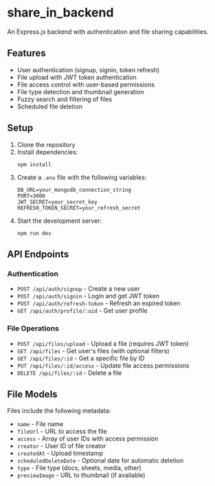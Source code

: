 # share_in_backend

An Express.js backend with authentication and file sharing capabilities.

## Features

- User authentication (signup, signin, token refresh)
- File upload with JWT token authentication
- File access control with user-based permissions
- File type detection and thumbnail generation
- Fuzzy search and filtering of files
- Scheduled file deletion

## Setup

1. Clone the repository
2. Install dependencies:
   ```
   npm install
   ```
3. Create a `.env` file with the following variables:
   ```
   DB_URL=your_mongodb_connection_string
   PORT=3000
   JWT_SECRET=your_secret_key
   REFRESH_TOKEN_SECRET=your_refresh_secret
   ```
4. Start the development server:
   ```
   npm run dev
   ```

## API Endpoints

### Authentication

- `POST /api/auth/signup` - Create a new user
- `POST /api/auth/signin` - Login and get JWT token
- `POST /api/auth/refresh-token` - Refresh an expired token
- `GET /api/auth/profile/:uid` - Get user profile

### File Operations

- `POST /api/files/upload` - Upload a file (requires JWT token)
- `GET /api/files` - Get user's files (with optional filters)
- `GET /api/files/:id` - Get a specific file by ID
- `PUT /api/files/:id/access` - Update file access permissions
- `DELETE /api/files/:id` - Delete a file

## File Models

Files include the following metadata:
- `name` - File name
- `fileUrl` - URL to access the file
- `access` - Array of user IDs with access permission
- `creator` - User ID of file creator
- `createdAt` - Upload timestamp
- `scheduledDeleteDate` - Optional date for automatic deletion
- `type` - File type (docs, sheets, media, other)
- `previewImage` - URL to thumbnail (if available)